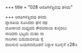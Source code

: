 +++
title = "028 ಆರತಿಗಳೆತ್ತಿದವು ತಳಿದು"

+++
ಆರತಿಗಳೆತ್ತಿದವು ತಳಿದು  
ಪ್ಪಾರತಿಯ ಸೂಸಿದರು ಘನ ರಥ  
ದೋರಣದ ಮಧ್ಯದಲಿ ಕೌರವರಾಯ ಕುಳ್ಳಿರಲು  
ಸಾರಿದರು ಭಟ್ಟರು ಮಹಾ ನಾ  
ಗಾರಿಗಳು ಬಿರುದಾವಳಿಯ ಕೈ  
ವಾರಿಸುವ ಜಯರವದೊಡನೆ ನಿಸ್ಸಾಳ ಸೂಳೈಸೆ      ॥28॥